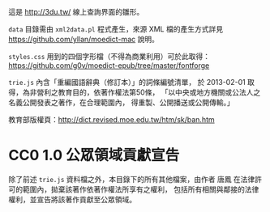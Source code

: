 這是 http://3du.tw/ 線上查詢界面的雛形。

`data` 目錄需由 `xml2data.pl` 程式產生，來源 XML
檔的產生方式詳見 https://github.com/yllan/moedict-mac 說明。

`styles.css` 用到的四個字形檔（不得為商業利用）可於此取得：
https://github.com/g0v/moedict-epub/tree/master/fontforge

`trie.js` 內含「重編國語辭典（修訂本）」的詞條編號清單，
於 2013-02-01 取得，為非營利之教育目的，依著作權法第50條，
「以中央或地方機關或公法人之名義公開發表之著作，在合理範圍內，
得重製、公開播送或公開傳輸。」

教育部版權頁：http://dict.revised.moe.edu.tw/htm/sk/ban.htm

# CC0 1.0 公眾領域貢獻宣告

除了前述 `trie.js` 資料檔之外，本目錄下的所有其他檔案，由作者
唐鳳 在法律許可的範圍內，拋棄該著作依著作權法所享有之權利，
包括所有相關與鄰接的法律權利，並宣告將該著作貢獻至公眾領域。
